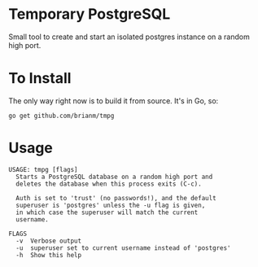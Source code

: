 # Temporary PostgreSQL

Small tool to create and start an isolated postgres instance on a
random high port.

# To Install

The only way right now is to build it from source. It's in Go, so:

```
go get github.com/brianm/tmpg
```

# Usage
```
USAGE: tmpg [flags]
  Starts a PostgreSQL database on a random high port and
  deletes the database when this process exits (C-c).

  Auth is set to 'trust' (no passwords!), and the default
  superuser is 'postgres' unless the -u flag is given,
  in which case the superuser will match the current
  username.

FLAGS
  -v  Verbose output
  -u  superuser set to current username instead of 'postgres'
  -h  Show this help
```
